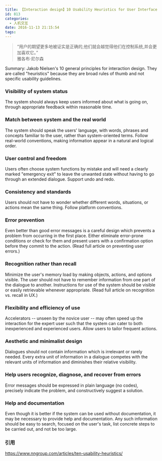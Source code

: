 ```yaml
---
title: 【Interaction design】10 Usability Heuristics for User Interface Design（transmit）
id: 813  
categories:
  - 人机交互
date: 2016-11-13 21:15:54
tags:
---
```

<script type="text/javascript" src="https://cdn.mathjax.org/mathjax/latest/MathJax.js?config=default"></script>

> “用户的期望更多地被证实是正确的,他们就会越觉得他们在控制系统,并会更加喜欢它。”   
>  雅各布·尼尔森

Summary: Jakob Nielsen's 10 general principles for interaction design. They are called "heuristics" because they are broad rules of thumb and not specific usability guidelines.
### Visibility of system status
The system should always keep users informed about what is going on, through appropriate feedback within reasonable time.
### Match between system and the real world
The system should speak the users' language, with words, phrases and concepts familiar to the user, rather than system-oriented terms. Follow real-world conventions, making information appear in a natural and logical order.
<!--more-->
### User control and freedom
Users often choose system functions by mistake and will need a clearly marked "emergency exit" to leave the unwanted state without having to go through an extended dialogue. Support undo and redo.
### Consistency and standards  
Users should not have to wonder whether different words, situations, or actions mean the same thing. Follow platform conventions.  
### Error prevention
Even better than good error messages is a careful design which prevents a problem from occurring in the first place. Either eliminate error-prone conditions or check for them and present users with a confirmation option before they commit to the action.
(Read full article on preventing user errors.)
### Recognition rather than recall
Minimize the user's memory load by making objects, actions, and options visible. The user should not have to remember information from one part of the dialogue to another. Instructions for use of the system should be visible or easily retrievable whenever appropriate.
(Read full article on recognition vs. recall in UX.)
### Flexibility and efficiency of use
Accelerators -- unseen by the novice user -- may often speed up the interaction for the expert user such that the system can cater to both inexperienced and experienced users. Allow users to tailor frequent actions.
### Aesthetic and minimalist design
Dialogues should not contain information which is irrelevant or rarely needed. Every extra unit of information in a dialogue competes with the relevant units of information and diminishes their relative visibility.
### Help users recognize, diagnose, and recover from errors
Error messages should be expressed in plain language (no codes), precisely indicate the problem, and constructively suggest a solution.
### Help and documentation
Even though it is better if the system can be used without documentation, it may be necessary to provide help and documentation. Any such information should be easy to search, focused on the user's task, list concrete steps to be carried out, and not be too large.


### 引用
https://www.nngroup.com/articles/ten-usability-heuristics/





